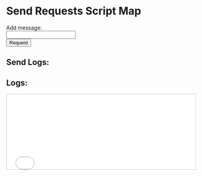 <!DOCTYPE html>
<html lang="en">
<head>
<meta charset="UTF-8">
<meta name="viewport" content="width=device-width, initial-scale=1.0">
<title>Send Request Script Map</title>
</head>
<body>
<h1>Send Requests Script Map</h1>

<form id="messageForm">
  <label for="message">Add message:</label><br>
  <input type="text" id="message" name="message"><br>
  <button type="submit">Request</button>
</form>

<h2>Send Logs:</h2>
<ul id="messageList">
  <!--Messages will appear here-->
</ul>

<h2>Logs:</h2>
<iframe id="logFrame" src="log.txt" style="width:100%;height:200px;border:1px solid #ccc;"></iframe>

<script>
document.getElementById("messageForm").addEventListener("submit", function(event) {
  event.preventDefault(); // Prevent form submission
  var messageInput = document.getElementById("message");
  var message = messageInput.value; // Message entered by the user
  if (message.trim() !== "") { // Check if message is not empty
    var listItem = document.createElement("li");
    var boldText = document.createElement("b");
    boldText.textContent = message; // Message entered by the user
    listItem.appendChild(boldText);
    var messageList = document.getElementById("messageList");
    messageList.insertBefore(listItem, messageList.childNodes[0]); // Add the latest message at the top
    messageInput.value = ""; // Clear the message input field

    // Save the message to logs.txt
    var xhr = new XMLHttpRequest();
    xhr.open("POST", "log.php", true);
    xhr.setRequestHeader("Content-Type", "application/x-www-form-urlencoded");
    xhr.send("message=" + encodeURIComponent(message));
  } else {
    alert("Please enter a message");
  }
});
</script>

</body>
</html>
